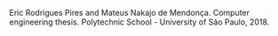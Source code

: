 Eric Rodrigues Pires and Mateus Nakajo de Mendonça. Computer engineering thesis. Polytechnic School - University of São Paulo, 2018.
